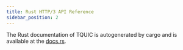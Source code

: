 ```yaml
---
title: Rust HTTP/3 API Reference
sidebar_position: 2
---
```


The Rust documentation of TQUIC is autogenerated by cargo and is available at the [docs.rs](https://docs.rs/tquic).
